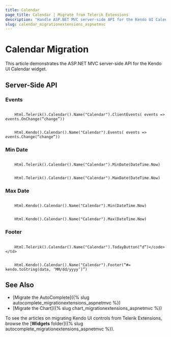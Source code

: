 ```yaml
---
title: Calendar
page_title: Calendar | Migrate from Telerik Extensions
description: "Handle ASP.NET MVC server-side API for the Kendo UI Calendar widget."
slug: calendar_migrationextensions_aspnetmvc
---
```


# Calendar Migration

This article demonstrates the ASP.NET MVC server-side API for the Kendo UI Calendar widget.

## Server-Side API

### Events

```tab-Previous

    Html.Telerik().Calendar().Name("Calendar").ClientEvents( events => events.OnChange(“change”))
```
```tab-Current

    Html.Kendo().Calendar().Name("Calendar").Events( events => events.Change(“change”))
```

### Min Date

```tab-Previous

    Html.Telerik().Calendar().Name("Calendar").MinDate(DateTime.Now)
```
```tab-Current

    Html.Telerik().Calendar().Name("Calendar").MaxDate(DateTime.Now)
```

### Max Date

```tab-Previous

    Html.Kendo().Calendar().Name("Calendar").Min(DateTime.Now)
```
```tab-Current

    Html.Kendo().Calendar().Name("Calendar").Max(DateTime.Now)
```

### Footer

```tab-Previous

    Html.Telerik().Calendar().Name("Calendar").TodayButton(“d”)</code></td>
```
```tab-Current

    Html.Kendo().Calendar().Name("Calendar").Footer(“#= kendo.toString(data, ‘MM/dd/yyyy’)”)
```

## See Also

* [Migrate the AutoComplete]({% slug autocomplete_migrationextensions_aspnetmvc %})
* [Migrate the Chart]({% slug chart_migrationextensions_aspnetmvc %})

To see the articles on migrating Kendo UI controls from Telerik Extensions, browse the [**Widgets** folder]({% slug autocomplete_migrationextensions_aspnetmvc %}).

